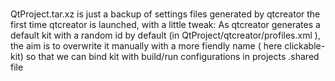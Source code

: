 #
QtProject.tar.xz is just a backup of settings files generated by qtcreator the first time qtcreator is launched, with a little tweak:
    As qtcreator generates a default kit with a random id by default (in QtProject/qtcreator/profiles.xml ), the aim is to overwrite it manually with a more fiendly name ( here clickable-kit) 
    so that we can bind kit with build/run configurations in projects .shared file
